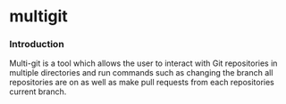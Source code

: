 # multigit

### Introduction

Multi-git is a tool which allows the user to interact with Git repositories in multiple directories and run commands
such as changing the branch all repositories are on as well as make pull requests from each repositories current branch.
